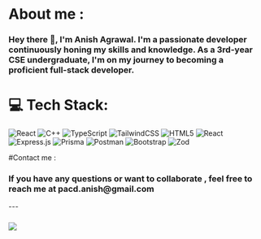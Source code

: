# About me :
<h3 align="left">Hey there 👋, I'm Anish Agrawal. I'm a passionate developer continuously honing my skills and knowledge. As a 3rd-year CSE undergraduate, I'm on my journey to becoming a proficient full-stack developer.</h3>

# 💻 Tech Stack:
![React](https://img.shields.io/badge/react-%2320232a.svg?style=for-the-badge&logo=react&logoColor=%2361DAFB) ![C++](https://img.shields.io/badge/c++-%2300599C.svg?style=for-the-badge&logo=c%2B%2B&logoColor=white) ![TypeScript](https://img.shields.io/badge/typescript-%23007ACC.svg?style=for-the-badge&logo=typescript&logoColor=white) ![TailwindCSS](https://img.shields.io/badge/tailwindcss-%2338B2AC.svg?style=for-the-badge&logo=tailwind-css&logoColor=white) ![HTML5](https://img.shields.io/badge/html5-%23E34F26.svg?style=for-the-badge&logo=html5&logoColor=white) ![React](https://img.shields.io/badge/react-%2320232a.svg?style=for-the-badge&logo=react&logoColor=%2361DAFB) ![Express.js](https://img.shields.io/badge/express.js-%23404d59.svg?style=for-the-badge&logo=express&logoColor=%2361DAFB) ![Prisma](https://img.shields.io/badge/Prisma-3982CE?style=for-the-badge&logo=Prisma&logoColor=white) ![Postman](https://img.shields.io/badge/Postman-FF6C37?style=for-the-badge&logo=postman&logoColor=white)  ![Bootstrap](https://img.shields.io/badge/bootstrap-%238511FA.svg?style=for-the-badge&logo=bootstrap&logoColor=white) ![Zod](https://img.shields.io/badge/zod-%233068b7.svg?style=for-the-badge&logo=zod&logoColor=white)


#Contact me :
<h3 align="left">If you have any questions or want to collaborate , feel free to reach me at pacd.anish@gmail.com</h3>
---

###
[![](https://visitcount.itsvg.in/api?id=pacd321&icon=3&color=0)](https://visitcount.itsvg.in)

